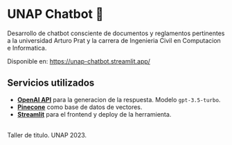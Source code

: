 # UNAP Chatbot 🤖

Desarrollo de chatbot consciente de documentos y reglamentos pertinentes a la universidad Arturo Prat y la carrera de Ingenieria Civil en Computacion e Informatica.

Disponible en: <https://unap-chatbot.streamlit.app/>

## Servicios utilizados

- [**OpenAI API**](https://openai.com/blog/openai-api) para la generacion de la respuesta. Modelo `gpt-3.5-turbo`.
- [**Pinecone**](https://www.pinecone.io/) como base de datos de vectores.
- [**Streamlit**](https://streamlit.io/) para el frontend y deploy de la herramienta.

\
Taller de titulo. UNAP 2023.
